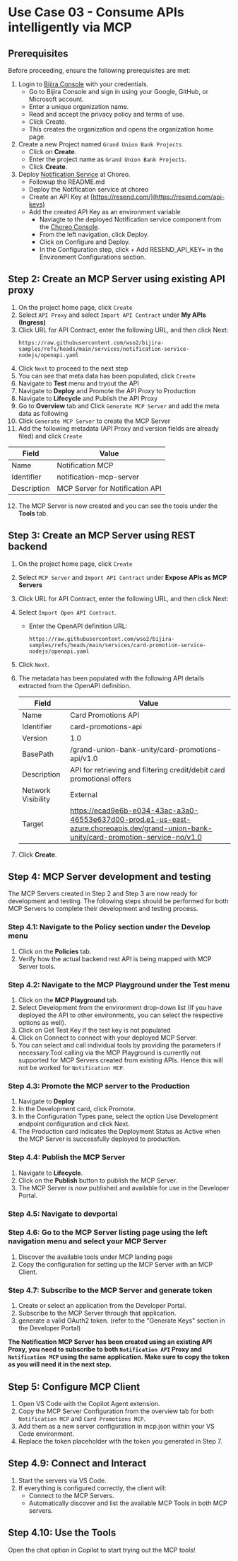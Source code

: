 # Use Case 03 - Consume APIs intelligently via MCP

## **Prerequisites**

Before proceeding, ensure the following prerequisites are met:

1. Login to [Bijira Console](https://console.bijira.dev/) with your credentials.
   - Go to Bijira Console and sign in using your Google, GitHub, or Microsoft account.
   - Enter a unique organization name.
   - Read and accept the privacy policy and terms of use.
   - Click Create.
   - This creates the organization and opens the organization home page.
2. Create a new Project named `Grand Union Bank Projects`
   - Click on **Create**.
   - Enter the project name as `Grand Union Bank Projects`.
   - Click **Create**.
3. Deploy [Notification Service](https://github.com/wso2/bijira-samples/tree/main/services/notification-service-nodejs) at Choreo.
   - Followup the README.md
   - Deploy the Notification service at choreo
   - Create an API Key at [https://resend.com/](https://resend.com/api-keys)
   - Add the created API Key as an environment variable 
     - Naviagte to the deployed Notification service component from the [Choreo Console](https://console.choreo.dev/).
     - From the left navigation, click Deploy.
     - Click on Configure and Deploy.
     - In the Configuration step, click + Add RESEND_API_KEY=<your-api-key> in the Environment Configurations section.

## Step 2: Create an MCP Server using existing API proxy
1. On the project home page, click `Create`
2. Select `API Proxy` and  select `Import API Contract` under **My APIs (Ingress)**
3. Click URL for API Contract, enter the following URL, and then click Next:
   ```
   https://raw.githubusercontent.com/wso2/bijira-samples/refs/heads/main/services/notification-service-nodejs/openapi.yaml
   ```
4. Click `Next` to proceed to the next step
5. You can see that meta data has been populated, click `Create`
6. Navigate to **Test** menu and tryout the API
7. Navigate to **Deploy** and Promote the API Proxy to Production
8. Navigate to **Lifecycle** and Publish the API Proxy
9. Go to **Overview** tab and Click `Generate MCP Server` and add the meta data as following
10. Click `Generate MCP Server` to create the MCP Server
11. Add the following metadata (API Proxy  and version fields are already filed) and click `Create` 

   | Field       | Value                           |
   |-------------|---------------------------------|
   | Name        | Notification MCP                |
   | Identifier  | notification-mcp-server         |
   | Description | MCP Server for Notification API |

12. The MCP Server is now created and you can see the tools under the **Tools** tab.


## Step 3: Create an MCP Server using REST backend 

1. On the project home page, click `Create`
2. Select `MCP Server` and `Import API Contract` under **Expose APIs as MCP Servers**
2. Click URL for API Contract, enter the following URL, and then click Next:
3. Select `Import Open API Contract`.
   - Enter the OpenAPI definition URL: 
     ```
     https://raw.githubusercontent.com/wso2/bijira-samples/refs/heads/main/services/card-promotion-service-nodejs/openapi.yaml
     ```
4. Click `Next`.     
5. The metadata has been populated with the following API details extracted from the OpenAPI definition.

   | Field      | Value                                                                                                                                   |
   |------------|-----------------------------------------------------------------------------------------------------------------------------------------|
   | Name       | Card Promotions API                                                                                                                     |
   | Identifier | card-promotions-api                                                                                                                     |
   | Version    | 1.0                                                                                                                                     |
   | BasePath   | /grand-union-bank-unity/card-promotions-api/v1.0                                                                                        |
   | Description | API for retrieving and filtering credit/debit card promotional offers                                                                   |
   | Network Visibility | External                                                                                                                                |
   | Target     | https://ecad9e6b-e034-43ac-a3a0-46553e637d00-prod.e1-us-east-azure.choreoapis.dev/grand-union-bank-unity/card-promotion-service-no/v1.0 |

6. Click **Create**.

## Step 4: MCP Server development and testing
The MCP Servers created in Step 2 and Step 3 are now ready for development and testing.
The following steps should be performed for both MCP Servers to complete their development and testing process.

### Step 4.1: Navigate to the Policy section under the Develop menu
1. Click on the **Policies** tab.
2. Verify how the actual backend rest API is being mapped with MCP Server tools.


### Step 4.2: Navigate to the MCP Playground under the Test menu
1. Click on the **MCP Playground** tab. 
2. Select Development from the environment drop-down list (If you have deployed the API to other environments, you can select the respective options as well). 
3. Click on Get Test Key if the test key is not populated 
4. Click on Connect to connect with your deployed MCP Server. 
5. You can select and call individual tools by providing the parameters if necessary.Tool calling via the MCP Playground is currently not supported for MCP Servers created from existing APIs.
Hence this will not be worked for `Notification MCP`.

### Step 4.3: Promote the MCP server to the Production

1. Navigate to **Deploy**
2. In the Development card, click Promote.
3. In the Configuration Types pane, select the option Use Development endpoint configuration and click Next.
4. The Production card indicates the Deployment Status as Active when the MCP Server is successfully deployed to production.

### Step 4.4: Publish the MCP Server
1. Navigate to **Lifecycle**.
2. Click on the **Publish** button to publish the MCP Server.
3. The MCP Server is now published and available for use in the Developer Portal.

### Step 4.5: Navigate to devportal

### Step 4.6: Go to the MCP Server listing page using the left navigation menu and select your MCP Server
1. Discover the available tools under MCP landing page
2. Copy the configuration for setting up the MCP Server with an MCP Client.

### Step 4.7: Subscribe to the MCP Server and generate token
1. Create or select an application from the Developer Portal.
2. Subscribe to the MCP Server through that application.
3. generate a valid OAuth2 token. (refer to the "Generate Keys" section in the Developer Portal)

**The Notification MCP Server has been created using an existing API Proxy, you need to subscribe to both `Notification API` Proxy and `Notification MCP` using the same application.
Make sure to copy the token as you will need it in the next step.**

## Step 5: Configure MCP Client
1. Open VS Code with the Copilot Agent extension.
2. Copy the MCP Server Configuration from the overview tab for both `Notification MCP` and `Card Promotions MCP`.
3. Add them as a new server configuration in mcp.json within your VS Code environment. 
4. Replace the token placeholder with the token you generated in Step 7.

## Step 4.9: Connect and Interact
1. Start the servers via VS Code.
2. If everything is configured correctly, the client will:
   - Connect to the MCP Servers.
   - Automatically discover and list the available MCP Tools in both MCP servers.

## Step 4.10: Use the Tools
Open the chat option in Copilot to start trying out the MCP tools!




